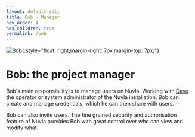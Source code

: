 ```yaml
---
layout: default-edit
title: Bob - Manager
nav_order: 4
has_children: true
permalink: /bob
---
```


![Bob](/docs/users/assets/bob.png){:style="float: right;margin-right: 7px;margin-top: 7px;"}

# Bob: the project manager

Bob's main responsibility is to manage users on Nuvla. Working with [Dave](/dave) the operator or system administrator of the Nuvla installation, Bob can create and manage credentials, which he can then share with users.

Bob can also invite users. The fine grained security and authorisation feature of Nuvla provides Bob with great control over who can view and modify what.
